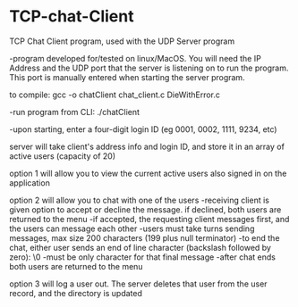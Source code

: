 # TCP-chat-Client
TCP Chat Client program, used with the UDP Server program

-program developed for/tested on linux/MacOS. You will need the IP Address and the UDP port that the server is listening on to run the program. This port is manually entered when starting the server program.

to compile: gcc -o chatClient chat_client.c DieWithError.c

-run program from CLI: ./chatClient <SERVER IP>  <SERVER UDP PORT NUMBER> 
 
-upon starting, enter a four-digit login ID (eg 0001, 0002, 1111, 9234, etc)

server will take client's address info and login ID, and store it in an array of active users (capacity of 20)

option 1 will allow you to view the current active users also signed in on the application

option 2 will allow you to chat with one of the users
	-receiving client is given option to accept or decline the message. if declined, both users are returned to the menu
	-if accepted, the requesting client messages first, and the users can message each other
	-users must take turns sending messages, max size 200 characters (199 plus null terminator)
	-to end the chat, either user sends an end of line character (backslash followed by zero): \0
		-must be only character for that final message
	-after chat ends both users are returned to the menu
	
option 3 will log a user out. The server deletes that user from the user record, and the directory is updated
  




